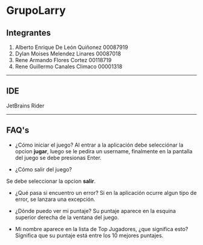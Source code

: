 ﻿# GrupoLarry 
## Integrantes
1. Alberto Enrique De León Quiñonez 00087919
2. Dylan Moises Melendez Linares 00087018
3. Rene Armando Flores Cortez 00118719 
4. Rene Guillermo Canales Climaco 00001318
___
## IDE
JetBrains Rider
___
## FAQ's
- ¿Cómo iniciar el juego?
Al entrar a la aplicación debe selecciónar la opcion **jugar**, luego se le pedira un username,
finalmente en la pantalla del juego se debe presionas Enter. 

- ¿Cómo salir del juego?

Se debe seleccionar la opcion **salir**.

- ¿Qué pasa si encuentro un error?
Si en la aplicación ocurre algun tipo de error, se lanzara una excepción.

- ¿Dónde puedo ver mi puntaje?
Su puntaje aparece en la esquina superior derecha de la ventana del juego.

- Mi nombre aparece en la lista de Top Jugadores, ¿que significa esto?
Significa que su puntaje está entre los 10 mejores puntajes.